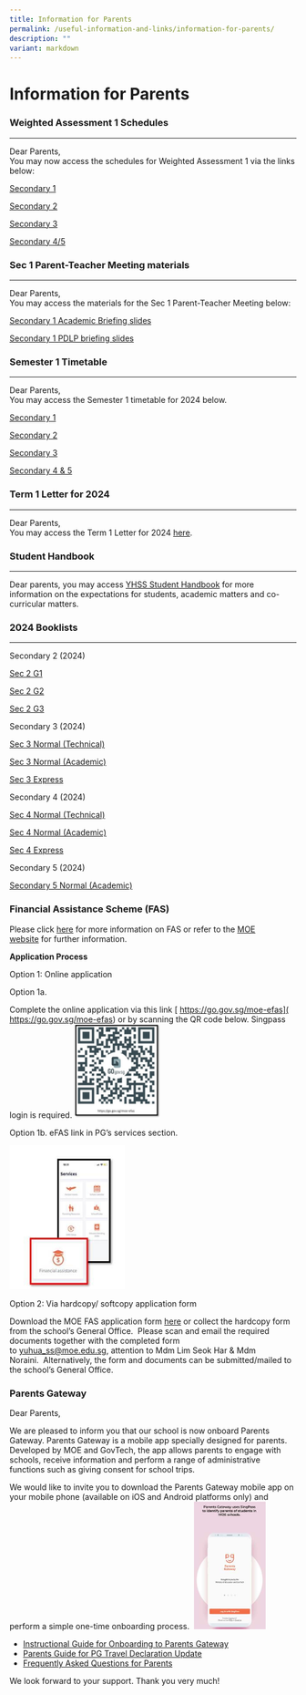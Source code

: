 ```yaml
---
title: Information for Parents
permalink: /useful-information-and-links/information-for-parents/
description: ""
variant: markdown
---
```

# **Information for Parents**

### Weighted Assessment 1 Schedules
----------------------
Dear Parents,  
You may now access the schedules for Weighted Assessment 1 via the links below:

[Secondary 1](/files/Sec_1_WA1_Parent_Letter_2024.pdf)

[Secondary 2](/files/Sec_2_WA1_Parent_Letter_2024.pdf)

[Secondary 3](/files/Sec_3_WA1_Parent_Letter_2024.pdf)

[Secondary 4/5](/files/Sec_45_WA1_Parent_Letter_2024.pdf)

### Sec 1 Parent-Teacher Meeting materials
----------------------
Dear Parents,  
You may access the materials for the Sec 1 Parent-Teacher Meeting below:

[Secondary 1 Academic Briefing slides](/files/Sec_1_Acad_Briefing_Slides_2024_for_Sec_1_PTM_12_Jan.pdf)

[Secondary 1 PDLP briefing slides](/files/Sec_1_2024_Briefing_for_Parents_for_PDLP.pdf)

### Semester 1 Timetable
----------------------
Dear Parents,  
You may access the Semester 1 timetable for 2024 below.

[Secondary 1](/files/2024_Sem_1_TT_Sec_1_4_Jan.pdf)

[Secondary 2](/files/2024_Sem_1_TT_Sec_2_4_Jan.pdf)

[Secondary 3](/files/2024_Sem_1_TT_Sec_3_4_Jan.pdf)

[Secondary 4 &amp; 5](/files/2024_Sem_1_TT_Sec_45_4_Jan.pdf)

### Term 1 Letter for 2024
----------------------
Dear Parents,  
You may access the Term 1 Letter for 2024 [here](/files/YHSS_2024_Term_1_Letter__29122023_.pdf).


### Student Handbook
--------------
Dear parents, you may access [YHSS Student Handbook](https://sites.google.com/moe.edu.sg/yhss-handbook-site/home?pli=1) for more information on the expectations for students, academic matters and co-curricular matters.


### 2024 Booklists
--------------
Secondary 2 (2024)

[Sec 2 G1](/files/yhss%202024%20s2%20g1.pdf)

[Sec 2 G2](/files/yhss%202024%20s2%20g2.pdf)

[Sec 2 G3](/files/yhss%202024%20s2%20g3.pdf)

Secondary 3 (2024)

[Sec 3 Normal (Technical)](/files/yhss%202024%20s3%20nt.pdf)

[Sec 3 Normal (Academic)](/files/yhss%202024%20s3%20na.pdf)

[Sec 3 Express](/files/yhss%202024%20s3%20exp.pdf)

Secondary 4 (2024)

[Sec 4 Normal (Technical)](/files/yhss%202024%20s4%20nt.pdf)

[Sec 4 Normal (Academic)](/files/yhss%202024%20s4%20na.pdf)

[Sec 4 Express](/files/yhss%202024%20s4%20exp.pdf)

Secondary 5 (2024)

[Secondary 5 Normal (Academic)](/files/yhss%202024%20s5%20na.pdf)



### Financial Assistance Scheme (FAS)

Please click&nbsp;[here](/files/2023document4a_moe%20fas%20pamphet%20el.pdf)&nbsp;for more information on FAS or refer to the&nbsp;[MOE website](https://www.moe.gov.sg/financial-matters/financial-assistance)&nbsp;for further information.

**Application Process**

Option 1: Online application

Option 1a. 

Complete the online application via this link&nbsp;[ https://go.gov.sg/moe-efas]( https://go.gov.sg/moe-efas)&nbsp;or by scanning the QR code below.&nbsp;Singpass login is required.
<img src="/images/11111111.jpg" style="width:30%">

Option 1b. eFAS link in PG’s services section.

<img src="/images/122222222.jpg" style="width:40%">

Option 2: Via hardcopy/ softcopy application form  

Download the MOE FAS application form&nbsp;[here](/files/document1_2024%20moe%20fas%20application%20form.pdf)&nbsp;or collect the hardcopy form from the school’s General Office. &nbsp;Please scan and email the required documents together with the completed form to&nbsp;[yuhua\_ss@moe.edu.sg](mailto:yuhua_ss@moe.edu.sg),&nbsp;attention to Mdm Lim Seok Har &amp; Mdm Noraini.&nbsp;&nbsp;Alternatively, the form and documents can be submitted/mailed to the school’s General Office.

### Parents Gateway

Dear Parents,&nbsp;  

We are pleased to inform you that our school is now onboard Parents Gateway. Parents Gateway is a mobile app specially designed for parents. Developed by MOE and GovTech, the app allows parents to engage with schools, receive information and perform a range of administrative functions such as giving consent for school trips.

We would like to invite you to download the Parents Gateway mobile app on your mobile phone (available on iOS and Android platforms only) and perform a simple one-time onboarding process.&nbsp;
<img src="/images/tPG-SingPass.jpg" style="width:25%">

* [Instructional Guide for Onboarding to Parents Gateway](/files/Instructional%20Guide%20-%20Parents%20Gateway.pdf)  
* [Parents Guide for PG Travel Declaration Update](/files/Parents%20Guide%20for%20PG%20Travel%20Declaration%20Update%20Particulars%20-%208%20May%2019.pdf)  
* [Frequently Asked Questions for Parents](/files/Frequently%20Asked%20Questions%20for%20Parents.pdf)

We look forward to your support. Thank you very much!